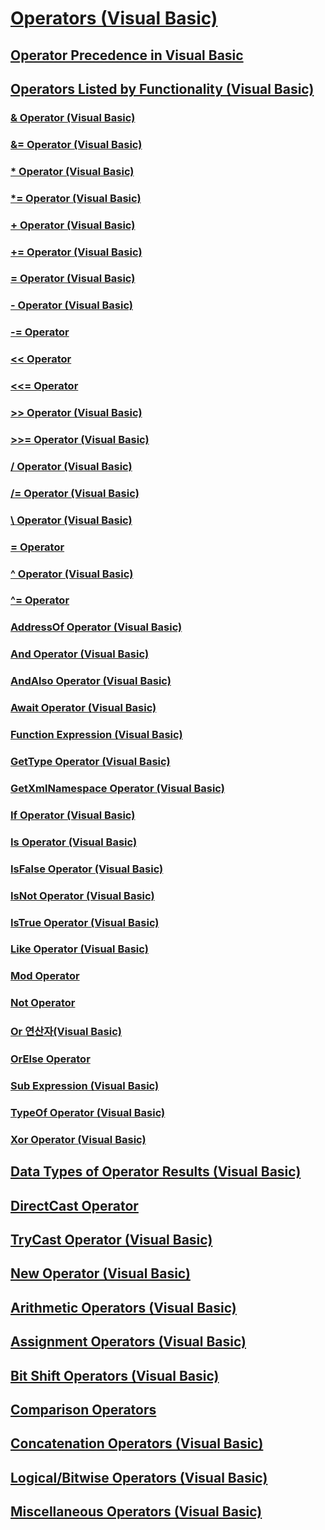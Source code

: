 # [Operators (Visual Basic)](index.md)
## [Operator Precedence in Visual Basic](TocOutOfQuery)
## [Operators Listed by Functionality (Visual Basic)](operators-listed-by-functionality.md)
### [& Operator (Visual Basic)](concatenation-operator.md)
### [&= Operator (Visual Basic)](and-assignment-operator.md)
### [* Operator (Visual Basic)](multiplication-operator.md)
### [*= Operator (Visual Basic)](multiplication-assignment-operator.md)
### [+ Operator (Visual Basic)](addition-operator.md)
### [+= Operator (Visual Basic)](addition-assignment-operator.md)
### [= Operator (Visual Basic)](assignment-operator.md)
### [- Operator (Visual Basic)](subtraction-operator.md)
### [-= Operator](TocOutOfQuery)
### [<< Operator](TocOutOfQuery)
### [<<= Operator](TocOutOfQuery)
### [>> Operator (Visual Basic)](right-shift-operator.md)
### [>>= Operator (Visual Basic)](right-shift-assignment-operator.md)
### [/ Operator (Visual Basic)](floating-point-division-operator.md)
### [/= Operator (Visual Basic)](floating-point-division-assignment-operator.md)
### [\ Operator (Visual Basic)](integer-division-operator.md)
### [\= Operator](TocOutOfQuery)
### [^ Operator (Visual Basic)](exponentiation-operator.md)
### [^= Operator](TocOutOfQuery)
### [AddressOf Operator (Visual Basic)](addressof-operator.md)
### [And Operator (Visual Basic)](and-operator.md)
### [AndAlso Operator (Visual Basic)](andalso-operator.md)
### [Await Operator (Visual Basic)](await-operator.md)
### [Function Expression (Visual Basic)](function-expression.md)
### [GetType Operator (Visual Basic)](gettype-operator.md)
### [GetXmlNamespace Operator (Visual Basic)](getxmlnamespace-operator.md)
### [If Operator (Visual Basic)](if-operator.md)
### [Is Operator (Visual Basic)](is-operator.md)
### [IsFalse Operator (Visual Basic)](isfalse-operator.md)
### [IsNot Operator (Visual Basic)](isnot-operator.md)
### [IsTrue Operator (Visual Basic)](istrue-operator.md)
### [Like Operator (Visual Basic)](like-operator.md)
### [Mod Operator](TocOutOfQuery)
### [Not Operator](TocOutOfQuery)
### [Or 연산자(Visual Basic)](or-operator.md)
### [OrElse Operator](TocOutOfQuery)
### [Sub Expression (Visual Basic)](sub-expression.md)
### [TypeOf Operator (Visual Basic)](typeof-operator.md)
### [Xor Operator (Visual Basic)](xor-operator.md)
## [Data Types of Operator Results (Visual Basic)](data-types-of-operator-results.md)
## [DirectCast Operator](TocOutOfQuery)
## [TryCast Operator (Visual Basic)](trycast-operator.md)
## [New Operator (Visual Basic)](new-operator.md)
## [Arithmetic Operators (Visual Basic)](arithmetic-operators.md)
## [Assignment Operators (Visual Basic)](assignment-operators.md)
## [Bit Shift Operators (Visual Basic)](bit-shift-operators.md)
## [Comparison Operators](TocOutOfQuery)
## [Concatenation Operators (Visual Basic)](concatenation-operators.md)
## [Logical/Bitwise Operators (Visual Basic)](logical-bitwise-operators.md)
## [Miscellaneous Operators (Visual Basic)](miscellaneous-operators.md)
